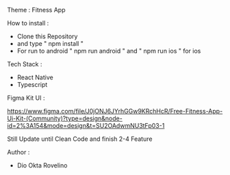 Theme : Fitness App

How to install : 

- Clone this Repository
- and type " npm install "
- For run to android " npm run android " and " npm run ios " for ios


Tech Stack :

- React Native
- Typescript


Figma Kit UI :

https://www.figma.com/file/J0jONJ6JYrhGGw9KRchHcR/Free-Fitness-App-Ui-Kit-(Community)?type=design&node-id=2%3A154&mode=design&t=SU2OAdwmNU3tFp03-1


Still Update until Clean Code and finish 2-4 Feature



Author : 
- Dio Okta Rovelino









